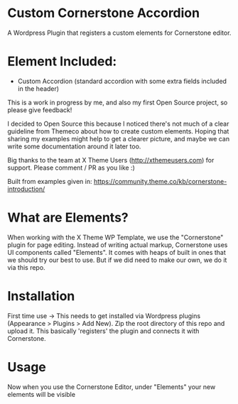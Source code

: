 # Custom Cornerstone Accordion
A Wordpress Plugin that registers a custom elements for Cornerstone editor.

# Element Included:
- Custom Accordion (standard accordion with some extra fields included in the header)

This is a work in progress by me, and also my first Open Source project, so please give feedback!

I decided to Open Source this because I noticed there's not much of a clear guideline from Themeco about how to create custom elements. Hoping that sharing my examples might help to get a clearer picture, and maybe we can write some documentation around it later too. 

Big thanks to the team at X Theme Users (http://xthemeusers.com) for support. Please comment / PR as you like :)

Built from examples given in:
https://community.theme.co/kb/cornerstone-introduction/

# What are Elements?
When working with the X Theme WP Template, we use the "Cornerstone" plugin for page editing. Instead of writing actual markup, Cornerstone uses UI components called "Elements". It comes with heaps of built in ones that we should try our best to use. But if we did need to make our own, we do it via this repo.

# Installation
First time use -> This needs to get installed via Wordpress plugins (Appearance > Plugins > Add New). Zip the root directory of this repo and upload it. This basically 'registers' the plugin and connects it with Cornerstone.

# Usage
Now when you use the Cornerstone Editor, under "Elements" your new elements will be visible
